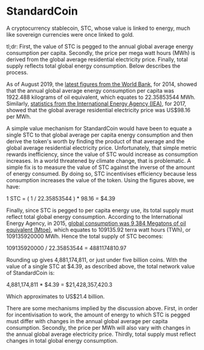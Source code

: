 # StandardCoin

A cryptocurrency stablecoin, STC, whose value is linked to energy, much like sovereign currencies were once linked to gold.

tl;dr: First, the value of STC is pegged to the annual global average energy consumption per capita. Secondly, the price per mega watt hours (MWh) is derived from the global average residential electricity price. Finally, total supply reflects total global energy consumption. Below describes the process.

As of August 2019, the [latest figures from the World Bank](https://data.worldbank.org/indicator/EG.USE.PCAP.KG.OE), for 2014, showed that the annual global average energy consumption per capita was 1922.488 kilograms of oil equivalent, which equates to 22.35853544 MWh. Similarly, [statistics from the International Energy Agency (IEA)](https://www.iea.org/statistics/prices/), for 2017, showed that the global average residential electricity price was US$98.16 per MWh.

A simple value mechanism for StandardCoin would have been to equate a single STC to that global average per capita energy consumption and then derive the token's worth by finding the product of that average and the global average residential electricity price. Unfortunately, that simple metric rewards inefficiency, since the value of STC would increase as consumption increases. In a world threatened by climate change, that is problematic. A simple fix is to measure the value of STC against the inverse of the amount of energy consumed. By doing so, STC incentivises efficiency because less consumption increases the value of the token. Using the figures above, we have:

1 STC = ( 1 / 22.35853544 ) * 98.16  = $4.39

Finally, since STC is pegged to per capita energy use, its total supply must reflect total global energy consumption. According to the International Energy Agency, in 2015, [global consumption was 9,384 Megatons of oil equivalent (Mtoe)](https://www.iea.org/publications/freepublications/publication/KeyWorld2017.pdf), which equates to 109135.92 terra watt hours (TWh), or 109135920000 MWh. Hence the total supply of STC becomes:

109135920000 / 22.35853544 = 4881174810.97

Rounding up gives 4,881,174,811, or just under five billion coins. With the value of a single STC at $4.39, as described above, the total network value of StandardCoin is:

4,881,174,811 * $4.39 = $21,428,357,420.3

Which approximates to US$21.4 billion.

There are some mechanisms implied by the discussion above. First, in order for incentivisation to work, the amount of energy to which STC is pegged must differ with changes in the annual global average per capita consumption. Secondly, the price per MWh will also vary with changes in the annual global average electricity price. Thirdly, total supply must reflect changes in total global energy consumption.
